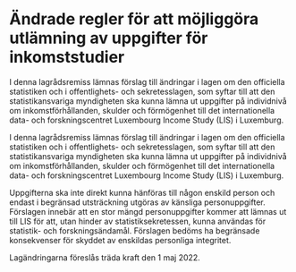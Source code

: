 # Ändrade regler för att möjliggöra utlämning av uppgifter för inkomststudier

I denna lagrådsremiss lämnas förslag till ändringar i lagen om den officiella statistiken och i offentlighets- och sekretesslagen, som syftar till att den statistikansvariga myndigheten ska kunna lämna ut uppgifter på individnivå om inkomstförhållanden, skulder och förmögenhet till det internationella data- och forskningscentret Luxembourg Income Study (LIS) i Luxemburg.

I denna lagrådsremiss lämnas förslag till ändringar i lagen om den officiella statistiken och i offentlighets- och sekretesslagen, som syftar till att den statistikansvariga myndigheten ska kunna lämna ut uppgifter på individnivå om inkomstförhållanden, skulder och förmögenhet till det internationella data- och forskningscentret Luxembourg Income Study (LIS) i Luxemburg.

Uppgifterna ska inte direkt kunna hänföras till någon enskild person och endast i begränsad utsträckning utgöras av känsliga personuppgifter.
Förslagen innebär att en stor mängd personuppgifter kommer att lämnas ut till LIS för att, utan hinder av statistiksekretessen, kunna användas för statistik- och forskningsändamål. Förslagen bedöms ha begränsade konsekvenser för skyddet av enskildas personliga integritet.

Lagändringarna föreslås träda kraft den 1 maj 2022.
